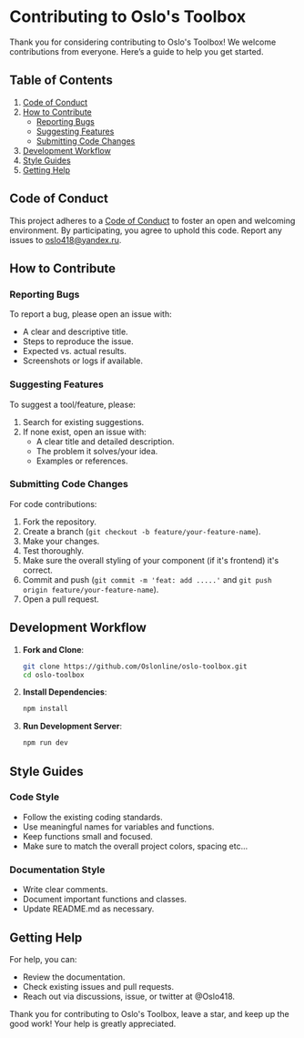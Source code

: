 # Contributing to Oslo's Toolbox

Thank you for considering contributing to Oslo's Toolbox! We welcome contributions from everyone. Here’s a guide to help you get started.

## Table of Contents

1. [Code of Conduct](#code-of-conduct)
2. [How to Contribute](#how-to-contribute)
   - [Reporting Bugs](#reporting-bugs)
   - [Suggesting Features](#suggesting-features)
   - [Submitting Code Changes](#submitting-code-changes)
3. [Development Workflow](#development-workflow)
4. [Style Guides](#style-guides)
5. [Getting Help](#getting-help)

## Code of Conduct

This project adheres to a [Code of Conduct](CODE_OF_CONDUCT.md) to foster an open and welcoming environment. By participating, you agree to uphold this code. Report any issues to [oslo418@yandex.ru](mailto:oslo418@yandex.ru).

## How to Contribute

### Reporting Bugs

To report a bug, please open an issue with:

- A clear and descriptive title.
- Steps to reproduce the issue.
- Expected vs. actual results.
- Screenshots or logs if available.

### Suggesting Features

To suggest a tool/feature, please:

1. Search for existing suggestions.
2. If none exist, open an issue with:
   - A clear title and detailed description.
   - The problem it solves/your idea.
   - Examples or references.

### Submitting Code Changes

For code contributions:

1. Fork the repository.
2. Create a branch (`git checkout -b feature/your-feature-name`).
3. Make your changes.
4. Test thoroughly.
5. Make sure the overall styling of your component (if it's frontend) it's correct.
6. Commit and push (`git commit -m 'feat: add .....'` and `git push origin feature/your-feature-name`).
7. Open a pull request.

## Development Workflow

1. **Fork and Clone**:
   ```bash
   git clone https://github.com/Oslonline/oslo-toolbox.git
   cd oslo-toolbox
   ```
2. **Install Dependencies**:
   ```bash
   npm install
   ```
3. **Run Development Server**:
   ```bash
   npm run dev
   ```

## Style Guides

### Code Style

- Follow the existing coding standards.
- Use meaningful names for variables and functions.
- Keep functions small and focused.
- Make sure to match the overall project colors, spacing etc...

### Documentation Style

- Write clear comments.
- Document important functions and classes.
- Update README.md as necessary.

## Getting Help

For help, you can:

- Review the documentation.
- Check existing issues and pull requests.
- Reach out via discussions, issue, or twitter at @Oslo418.

Thank you for contributing to Oslo's Toolbox, leave a star, and keep up the good work! Your help is greatly appreciated.
